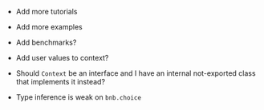 - Add more tutorials

- Add more examples

- Add benchmarks?

- Add user values to context?

- Should `Context` be an interface and I have an internal not-exported class
  that implements it instead?

- Type inference is weak on `bnb.choice`
